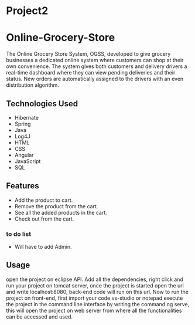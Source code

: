 # Project2


# Online-Grocery-Store
The Online Grocery Store System, OGSS, developed to give grocery businesses a dedicated online system where customers can shop at their own convenience. The system gives both customers and delivery drivers a real-time dashboard where they can view pending deliveries and their status. New orders are automatically assigned to the drivers with an even distribution algorithm.

## Technologies Used
* Hibernate
* Spring
* Java
* Log4J
* HTML
* CSS
* Angular
* JavaScript
* SQL

## Features
* Add the product to cart.
* Remove the product from the cart.
* See all the added products in the cart.
* Check out from the cart.

### to do list
* Will have to add Admin.


## Usage
open the project on eclipse API. Add all the dependencies, right click and run your project on tomcat server, once the project is started open the url and write localhost:8080, back-end code will run on this url.
Now to run the project on front-end, first import your code vs-studio or notepad execute the project in the command line interface by writing the command ng serve, this will open the project on web server from where all the functionalities can be accessed and used.
